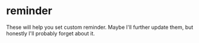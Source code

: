 # reminder
These will help you set custom reminder. Maybe I'll further update them, but honestly I'll probably forget about it.
